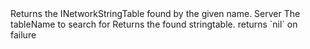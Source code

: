 <function name="FindTable" parent="stringtable" type="libraryfunc">
	<description>
		Returns the INetworkStringTable found by the given name.
	</description>
	<realm>Server</realm>
	<args>
		<arg name="tableName" type="string">The tableName to search for</arg>
	</args>
	<rets>
		<ret name="stringtable" type="INetworkStringTable">Returns the found stringtable. returns `nil` on failure</ret>
	</rets>
</function>